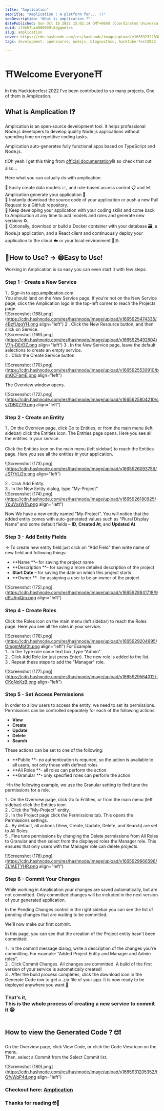 ```yaml
---
title: "Amplication"
seoTitle: "Amplication : A platform for... !?"
seoDescription: "What is amplication ?"
datePublished: Sun Oct 16 2022 15:02:14 GMT+0000 (Coordinated Universal Time)
cuid: cl9bh7uim000009l8dgqmetxs
slug: amplication
cover: https://cdn.hashnode.com/res/hashnode/image/upload/v1665923228386/g8IpV3eOH.png
tags: development, opensource, nodejs, blogswithcc, hacktoberfest2022

---
```


# ⛩Welcome Everyone⛩

In this Hacktoberfest 2022 I've been contributed to so many projects, One of them is Amplication.

## What is Amplication ❗❓

Amplication is an open‑source development tool. It helps professional Node.js developers to develop quality Node.js applications without spending time on repetitive coding tasks.

Amplication auto-generates fully functional apps based on TypeScript and Node.js.


❗❕Oh yeah I get this thing from [official documentation](https://docs.amplication.com/docs/)😅 so check that out also...

Here what you can actually do with amplication:


🔵 Easily create data models 📈, and role-based access control 📋 and let Amplication generate your application 📲.<br>
🔵 Instantly download the source code of your application or push a new Pull Request to a GitHub repository.<br>
🔵 Keep developing your application with your coding skills and come back to Amplication at any time to add models and roles and generate new versions ♻.<br>
🔵 Optionally, download or build a Docker container with your database 🗃, a Node.js application, and a React client and continuously deploy your application to the cloud ☁ or your local environment 🌝⛱.<br>

## 🤔How to Use? -> 😁Easy to Use!
Working in Amplication is so easy you can even start it with few steps:
### Step 1 - Create a New Service
1 . Sign-in to app.amplication.com.<br>
You should land on the New Service page. If you're not on the New Service page, click the Amplication logo in the top-left corner to reach the Projects page.<br>
![Screenshot (168).png](https://cdn.hashnode.com/res/hashnode/image/upload/v1665925474335/4BzfUgqYH.png align="left")
2 . Click the New Resource button, and then click on Service.<br>
![Screenshot (169).png](https://cdn.hashnode.com/res/hashnode/image/upload/v1665925492604/V7h-DErDZ.png align="left")
3 . In the New Service page, leave the default selections to create an empty service.<br>
4 . Click the Create Service button.

![Screenshot (170).png](https://cdn.hashnode.com/res/hashnode/image/upload/v1665925530910/bshQCFamE.png align="left")

The Overview window opens.


![Screenshot (172).png](https://cdn.hashnode.com/res/hashnode/image/upload/v1665925804210/cs7DB0Z79.png align="left")

### Step 2 - Create an Entity

1 . On the Overview page, click Go to Entities, or from the main menu (left sidebar) click the Entities icon. The Entities page opens. Here you see all the entities in your service.<br><br>
Click the Entities icon on the main menu (left sidebar) to reach the Entities page. Here you see all the entities in your application.


![Screenshot (173).png](https://cdn.hashnode.com/res/hashnode/image/upload/v1665926093756/JSTfVLi2p.png align="left")

2 . Click Add Entity.<br>
3 . In the New Entity dialog, type “My-Project”.<br>
![Screenshot (174).png](https://cdn.hashnode.com/res/hashnode/image/upload/v1665926180925/YpuVxsW1h.png align="left")

Now We have a new entity named "My-Project". You will notice that the added entity comes with auto-generated values such as “Plural Display Name” and some default fields – **ID**, **Created At**, and **Updated At**.

### Step 3 - Add Entity Fields
-> To create new entity field just click on "Add Field" then write name of new field and following things:

- **Name **– for saving the project name
- **Description **– for saving a more detailed description of the project
- **Start Date** – for saving the date on which this project starts
- **Owner **– for assigning a user to be an owner of the project

 
![Screenshot (175).png](https://cdn.hashnode.com/res/hashnode/image/upload/v1665928941718/9dEUApiQm.png align="left")

### Step 4 - Create Roles
Click the Roles icon on the main menu (left sidebar) to reach the Roles page. Here you see all the roles in your service.

![Screenshot (176).png](https://cdn.hashnode.com/res/hashnode/image/upload/v1665929204695/OmgmMbf0t.png align="left")
For Example:<br>
1 . In the Type role name text box, type "Admin".<br>
2 . Click Add Role (or just press Enter). The new role is added to the list.<br>
3 . Repeat these steps to add the "Manager" role.<br>

![Screenshot (177).png](https://cdn.hashnode.com/res/hashnode/image/upload/v1665929564012/-CKoNoKzB.png align="left")

### Step 5 - Set Access Permissions
In order to allow users to access the entity, we need to set its permissions.<br>
Permissions can be controlled separately for each of the following actions:<br>

- **View**
- **Create**
- **Update**
- **Delete**
- **Search**

These actions can be set to one of the following:

- **Public **- no authentication is required, so the action is available to all users, not only those with defined roles
- **All Roles **- all roles can perform the action
- **Granular **- only specified roles can perform the action

->In the following example, we use the Granular setting to find tune the permissions for a role.

1 . On the Overview page, click Go to Entities, or from the main menu (left sidebar) click the Entities icon.<br>
2 . Click the "My-Project" entity.<br>
3 . In the Project page click the Permissions tab. This opens the Permissions settings.<br>
4 . By default, all actions (View, Create, Update, Delete, and Search) are set to All Roles.<br>
5 . Fine tune permissions by changing the Delete permissions from All Roles to Granular and then select from the displayed roles the Manager role. This ensures that only users with the Manager role can delete projects.<br>


![Screenshot (178).png](https://cdn.hashnode.com/res/hashnode/image/upload/v1665929966596/ZL1AETYHR.png align="left")

### Step 6 - Commit Your Changes
While working in Amplication your changes are saved automatically, but are not committed. Only committed changes will be included in the next version of your generated application.<br>

In the Pending Changes control in the right sidebar you can see the list of pending changes that are waiting to be committed.

We'll now make our first commit.

In this page, you can see that the creation of the Project entity hasn't been committed.

1 . In the commit message dialog, write a description of the changes you're committing. For example: "Added Project Entity and Manager and Admin roles".<br>
2 . Click Commit Changes. All changes are committed. A build of the first version of your service is automatically created!<br>
3 . After the build process completes, click the download icon in the Generate Code row to get a .zip file of your app. It is now ready to be deployed anywhere you want.🚀

 
### That's it,<br>This is the whole process of creating a new service to commit it 😁<br><br>

## How to view the Generated Code ? 🙄❗
On the Overview page, click View Code, or click the Code View icon on the menu.<br>
Then, select a Commit from the Select Commit list.


![Screenshot (180).png](https://cdn.hashnode.com/res/hashnode/image/upload/v1665931205352/fQfvWqP4d.png align="left")

### Checkout here: [Amplication](https://amplication.com/)
### Thanks for reading 🤓📖
